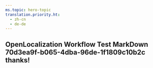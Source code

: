 ```yaml
---
ms.topic: hero-topic
translation.priority.ht: 
  - zh-cn
  - de-de
---
```

## OpenLocalization Workflow Test MarkDown 70d3ea9f-b065-4dba-96de-1f1809c10b2c thanks!
